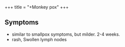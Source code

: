 +++
title = "+Monkey pox"
+++

## Symptoms
- similar to smallpox symptoms, but milder. 2-4 weeks.
- rash, Swollen lymph nodes